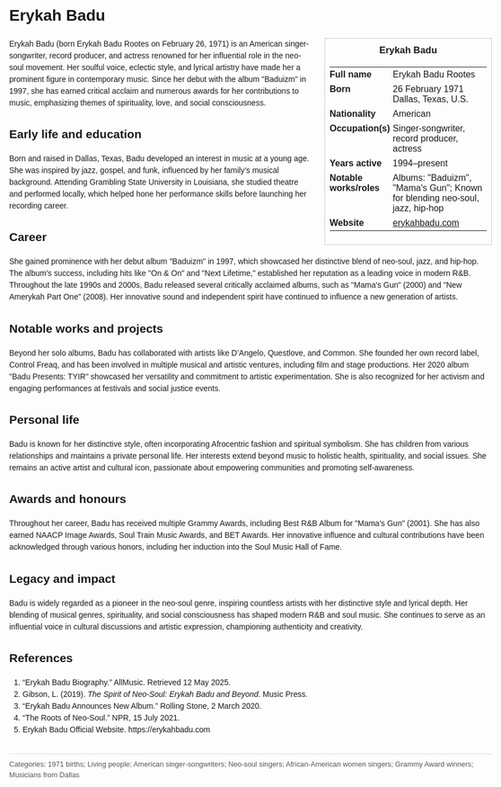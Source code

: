 <!DOCTYPE html>
<html>
<head>
  <title>Erykah Badu – Profile</title>
  <style>
    body { font-family: Arial, sans-serif; margin: 2rem auto; max-width: 960px; line-height: 1.5; }
    aside.infobox { float: right; width: 280px; margin: 0 0 1rem 1.5rem; border: 1px solid #ccc; padding: 0.5rem; font-size: 0.9rem; }
    aside.infobox h3 { text-align: center; margin-top: 0; }
    aside.infobox table { width: 100%; border-collapse: collapse; }
    aside.infobox td { padding: 0.25rem 0; vertical-align: top; }
    h1 { margin-top: 0; }
    footer.categories { font-size: 0.8rem; color: #555; border-top: 1px solid #ddd; padding-top: 0.5rem; margin-top: 2rem; }
  </style>
</head>
<body>
  <h1>Erykah Badu</h1>
  <aside class="infobox">
    <h3>Erykah Badu</h3>
    <table>
      <tr><td><strong>Full name</strong></td><td>Erykah Badu Rootes</td></tr>
      <tr><td><strong>Born</strong></td><td>26 February 1971<br>Dallas, Texas, U.S.</td></tr>
      <tr><td><strong>Nationality</strong></td><td>American</td></tr>
      <tr><td><strong>Occupation(s)</strong></td><td>Singer-songwriter, record producer, actress</td></tr>
      <tr><td><strong>Years active</strong></td><td>1994–present</td></tr>
      <tr><td><strong>Notable works/roles</strong></td><td>Albums: "Baduizm", "Mama's Gun"; Known for blending neo-soul, jazz, hip-hop</td></tr>
      <tr><td><strong>Website</strong></td><td><a href="https://erykahbadu.com">erykahbadu.com</a></td></tr>
    </table>
  </aside>
  <p>Erykah Badu (born Erykah Badu Rootes on February 26, 1971) is an American singer-songwriter, record producer, and actress renowned for her influential role in the neo-soul movement. Her soulful voice, eclectic style, and lyrical artistry have made her a prominent figure in contemporary music. Since her debut with the album "Baduizm" in 1997, she has earned critical acclaim and numerous awards for her contributions to music, emphasizing themes of spirituality, love, and social consciousness.</p>
  
  <h2>Early life and education</h2>
  <p>Born and raised in Dallas, Texas, Badu developed an interest in music at a young age. She was inspired by jazz, gospel, and funk, influenced by her family’s musical background. Attending Grambling State University in Louisiana, she studied theatre and performed locally, which helped hone her performance skills before launching her recording career.</p>
  
  <h2>Career</h2>
  <p>She gained prominence with her debut album "Baduizm" in 1997, which showcased her distinctive blend of neo-soul, jazz, and hip-hop. The album's success, including hits like "On & On" and "Next Lifetime," established her reputation as a leading voice in modern R&B. Throughout the late 1990s and 2000s, Badu released several critically acclaimed albums, such as "Mama's Gun" (2000) and "New Amerykah Part One" (2008). Her innovative sound and independent spirit have continued to influence a new generation of artists.</p>
  
  <h2>Notable works and projects</h2>
  <p>Beyond her solo albums, Badu has collaborated with artists like D’Angelo, Questlove, and Common. She founded her own record label, Control Freaq, and has been involved in multiple musical and artistic ventures, including film and stage productions. Her 2020 album "Badu Presents: TYIR" showcased her versatility and commitment to artistic experimentation. She is also recognized for her activism and engaging performances at festivals and social justice events.</p>
  
  <h2>Personal life</h2>
  <p>Badu is known for her distinctive style, often incorporating Afrocentric fashion and spiritual symbolism. She has children from various relationships and maintains a private personal life. Her interests extend beyond music to holistic health, spirituality, and social issues. She remains an active artist and cultural icon, passionate about empowering communities and promoting self-awareness.</p>
  
  <h2>Awards and honours</h2>
  <p>Throughout her career, Badu has received multiple Grammy Awards, including Best R&B Album for "Mama's Gun" (2001). She has also earned NAACP Image Awards, Soul Train Music Awards, and BET Awards. Her innovative influence and cultural contributions have been acknowledged through various honors, including her induction into the Soul Music Hall of Fame.</p>
  
  <h2>Legacy and impact</h2>
  <p>Badu is widely regarded as a pioneer in the neo-soul genre, inspiring countless artists with her distinctive style and lyrical depth. Her blending of musical genres, spirituality, and social consciousness has shaped modern R&B and soul music. She continues to serve as an influential voice in cultural discussions and artistic expression, championing authenticity and creativity.</p>
  
  <h2>References</h2>
  <ol>
    <li>“Erykah Badu Biography.” AllMusic. Retrieved 12 May 2025.</li>
    <li>Gibson, L. (2019). <i>The Spirit of Neo-Soul: Erykah Badu and Beyond</i>. Music Press.</li>
    <li>“Erykah Badu Announces New Album.” Rolling Stone, 2 March 2020.</li>
    <li>“The Roots of Neo-Soul.” NPR, 15 July 2021.</li>
    <li>Erykah Badu Official Website. https://erykahbadu.com</li>
  </ol>
  
  <footer class="categories">Categories: 1971 births; Living people; American singer-songwriters; Neo-soul singers; African-American women singers; Grammy Award winners; Musicians from Dallas</footer>
</body>
</html>